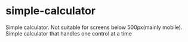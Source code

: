 # simple-calculator
Simple calculator. Not suitable for screens below 500px(mainly mobile). Simple calculator that handles one control at a time
